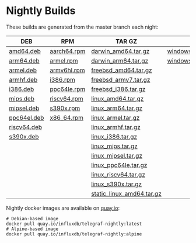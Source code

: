 
# Nightly Builds

These builds are generated from the master branch each night:

| DEB             | RPM             | TAR GZ                        | ZIP |
| --------------- | --------------- | ------------------------------| --- |
| [amd64.deb](https://dl.influxdata.com/telegraf/nightlies/telegraf_nightly_amd64.deb)   | [aarch64.rpm](https://dl.influxdata.com/telegraf/nightlies/telegraf-nightly.aarch64.rpm) | [darwin_amd64.tar.gz](https://dl.influxdata.com/telegraf/nightlies/telegraf-nightly_darwin_amd64.tar.gz)       |  [windows_amd64.zip](https://dl.influxdata.com/telegraf/nightlies/telegraf-nightly_windows_amd64.zip) |
| [arm64.deb](https://dl.influxdata.com/telegraf/nightlies/telegraf_nightly_arm64.deb)   | [armel.rpm](https://dl.influxdata.com/telegraf/nightlies/telegraf-nightly.armel.rpm)   | [darwin_arm64.tar.gz](https://dl.influxdata.com/telegraf/nightlies/telegraf-nightly_darwin_arm64.tar.gz)     |  [windows_i386.zip](https://dl.influxdata.com/telegraf/nightlies/telegraf-nightly_windows_i386.zip) |
| [armel.deb](https://dl.influxdata.com/telegraf/nightlies/telegraf_nightly_armel.deb)   | [armv6hl.rpm](https://dl.influxdata.com/telegraf/nightlies/telegraf-nightly.armv6hl.rpm) | [freebsd_amd64.tar.gz](https://dl.influxdata.com/telegraf/nightlies/telegraf-nightly_freebsd_amd64.tar.gz)      | |
| [armhf.deb](https://dl.influxdata.com/telegraf/nightlies/telegraf_nightly_armhf.deb)   | [i386.rpm](https://dl.influxdata.com/telegraf/nightlies/telegraf-nightly.i386.rpm)    | [freebsd_armv7.tar.gz](https://dl.influxdata.com/telegraf/nightlies/telegraf-nightly_freebsd_armv7.tar.gz)       | |
| [i386.deb](https://dl.influxdata.com/telegraf/nightlies/telegraf_nightly_i386.deb)    | [ppc64le.rpm](https://dl.influxdata.com/telegraf/nightlies/telegraf-nightly.ppc64le.rpm) | [freebsd_i386.tar.gz](https://dl.influxdata.com/telegraf/nightlies/telegraf-nightly_freebsd_i386.tar.gz)        | |
| [mips.deb](https://dl.influxdata.com/telegraf/nightlies/telegraf_nightly_mips.deb)    | [riscv64.rpm](https://dl.influxdata.com/telegraf/nightlies/telegraf-nightly.riscv64.rpm) | [linux_amd64.tar.gz](https://dl.influxdata.com/telegraf/nightlies/telegraf-nightly_linux_amd64.tar.gz)        | |
| [mipsel.deb](https://dl.influxdata.com/telegraf/nightlies/telegraf_nightly_mipsel.deb)  | [s390x.rpm](https://dl.influxdata.com/telegraf/nightlies/telegraf-nightly.s390x.rpm) | [linux_arm64.tar.gz](https://dl.influxdata.com/telegraf/nightlies/telegraf-nightly_linux_arm64.tar.gz)        | |
| [ppc64el.deb](https://dl.influxdata.com/telegraf/nightlies/telegraf_nightly_ppc64el.deb) | [x86_64.rpm](https://dl.influxdata.com/telegraf/nightlies/telegraf-nightly.x86_64.rpm) | [linux_armel.tar.gz](https://dl.influxdata.com/telegraf/nightlies/telegraf-nightly_linux_armel.tar.gz)        | |
| [riscv64.deb](https://dl.influxdata.com/telegraf/nightlies/telegraf_nightly_riscv64.deb) |    |  [linux_armhf.tar.gz](https://dl.influxdata.com/telegraf/nightlies/telegraf-nightly_linux_armhf.tar.gz)         | |
| [s390x.deb](https://dl.influxdata.com/telegraf/nightlies/telegraf_nightly_s390x.deb) |    | [linux_i386.tar.gz](https://dl.influxdata.com/telegraf/nightlies/telegraf-nightly_linux_i386.tar.gz)         | |
|                 |                 | [linux_mips.tar.gz](https://dl.influxdata.com/telegraf/nightlies/telegraf-nightly_linux_mips.tar.gz)         | |
|                 |                 | [linux_mipsel.tar.gz](https://dl.influxdata.com/telegraf/nightlies/telegraf-nightly_linux_mipsel.tar.gz)       | |
|                 |                 | [linux_ppc64le.tar.gz](https://dl.influxdata.com/telegraf/nightlies/telegraf-nightly_linux_ppc64le.tar.gz)      | |
|                 |                 | [linux_riscv64.tar.gz](https://dl.influxdata.com/telegraf/nightlies/telegraf-nightly_linux_riscv64.tar.gz)      | |
|                 |                 | [linux_s390x.tar.gz](https://dl.influxdata.com/telegraf/nightlies/telegraf-nightly_linux_s390x.tar.gz)        | |
|                 |                 | [static_linux_amd64.tar.gz](https://dl.influxdata.com/telegraf/nightlies/telegraf-nightly_static_linux_amd64.tar.gz) | |

Nightly docker images are available on [quay.io](https://quay.io/repository/influxdb/telegraf-nightly?tab=tags):

```shell
# Debian-based image
docker pull quay.io/influxdb/telegraf-nightly:latest
# Alpine-based image
docker pull quay.io/influxdb/telegraf-nightly:alpine
```
